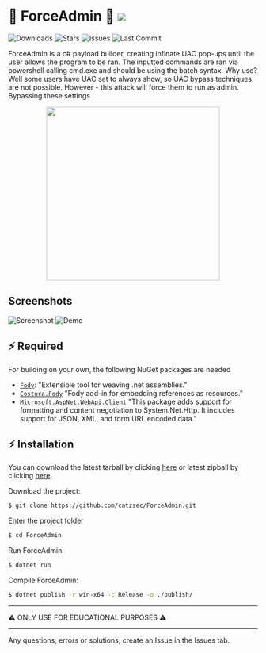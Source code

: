 # 💪 ForceAdmin 💪 ![](https://img.shields.io/github/followers/CatzSec.svg?style=social&label=Follow&maxAge=2592000)

![Downloads](https://img.shields.io/github/downloads/CatzSec/ForceAdmin/total.svg?color=red) 
![Stars](https://img.shields.io/github/stars/CatzSec/ForceAdmin.svg?color=yellow)
![Issues](https://img.shields.io/github/issues/CatzSec/ForceAdmin.svg?color=green)
![Last Commit](https://img.shields.io/github/last-commit/CatzSec/ForceAdmin?color=blue)

ForceAdmin is a c# payload builder, creating infinate UAC pop-ups until the user allows the program to be ran. The inputted commands are ran via powershell calling cmd.exe and should be using the batch syntax. Why use? Well some users have UAC set to always show, so UAC bypass techniques are not possible. However - this attack will force them to run as admin. Bypassing these settings

<div align="center">
<img src="https://cdn.vox-cdn.com/thumbor/SiIyeqmKIJGcOJccz94pHgwmgvQ=/0x0:1400x1400/1200x800/filters:focal(588x588:812x812):no_upscale()/cdn.vox-cdn.com/uploads/chorus_image/image/68837730/poptart1redrainbowfix_1.0.gif" width="350px"></img>
</div>


## Screenshots

![Screenshot](https://github.com/catzsec/ForceAdmin/blob/main/Screenshots/Screenshot_1.png?raw=true)
![Demo](https://github.com/catzsec/ForceAdmin/blob/main/Screenshots/Demo.gif?raw=true)

## ⚡️ Required

For building on your own, the following NuGet packages are needed 

* [`Fody`](https://www.nuget.org/packages/Fody/): "Extensible tool for weaving .net assemblies."
* [`Costura.Fody`](https://www.nuget.org/packages/Costura.Fody/) "Fody add-in for embedding references as resources."
* [`Microsoft.AspNet.WebApi.Client`](https://www.nuget.org/packages/Microsoft.AspNet.WebApi.Client/) "This package adds support for formatting and content negotiation to System.Net.Http. It includes support for JSON, XML, and form URL encoded data."


## ⚡️ Installation

You can download the latest tarball by clicking [here](https://github.com/CatzSec/ForceAdmin/tarball/master) or latest zipball by clicking [here](https://github.com/catzsec/ForceAdmin/zipball/master).

Download the project:
```zsh
$ git clone https://github.com/catzsec/ForceAdmin.git
```

Enter the project folder 
```zsh
$ cd ForceAdmin
```

Run ForceAdmin:
```zsh
$ dotnet run
```

Compile ForceAdmin:
```zsh
$ dotnet publish -r win-x64 -c Release -o ./publish/
```

---

⚠ ONLY USE FOR EDUCATIONAL PURPOSES ⚠

---


Any questions, errors or solutions, create an Issue in the Issues tab.

